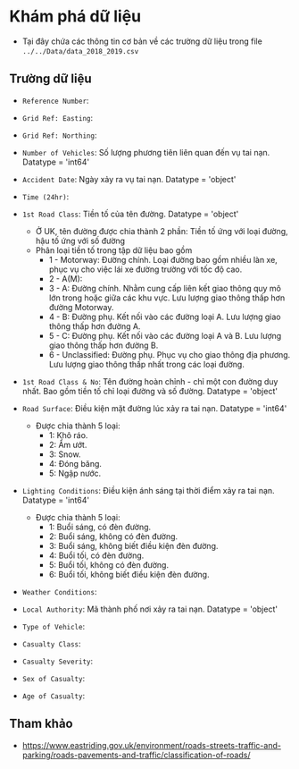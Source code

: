 # Khám phá dữ liệu

- Tại đây chứa các thông tin cơ bản về các trường dữ liệu trong file `../../Data/data_2018_2019.csv`

## Trường dữ liệu

- `Reference Number`: 

- `Grid Ref: Easting`: 

- `Grid Ref: Northing`: 

- `Number of Vehicles`: Số lượng phương tiên liên quan đến vụ tai nạn. Datatype = 'int64'

- `Accident Date`: Ngày xảy ra vụ tai nạn. Datatype = 'object'

- `Time (24hr)`: 

- `1st Road Class`: Tiền tố của tên đường. Datatype = 'object' 
    - Ở UK, tên đường được chia thành 2 phần: Tiền tố ứng với loại đường, hậu tố ứng với số đường
    - Phân loại tiền tố trong tập dữ liệu bao gồm
        - 1 - Motorway: Đường chính. Loại đường bao gồm nhiều làn xe, phục vụ cho việc lái xe đường trường với tốc độ cao.
        - 2 - A(M): 
        - 3 - A: Đường chính. Nhằm cung cấp liên kết giao thông quy mô lớn trong hoặc giữa các khu vực. Lưu lượng giao thông thấp hơn đường Motorway.
        - 4 - B: Đường phụ. Kết nối vào các đường loại A. Lưu lượng giao thông thấp hơn đường A.
        - 5 - C: Đường phụ. Kết nối vào các đường loại A và B. Lưu lượng giao thông thấp hơn đường B.
        - 6 - Unclassified: Đường phụ. Phục vụ cho giao thông địa phương. Lưu lượng giao thông thấp nhất trong các loại đường.

- `1st Road Class & No`: Tên đường hoàn chỉnh - chỉ một con đường duy nhất. Bao gồm tiền tố chỉ loại đường và số đường. Datatype = 'object'

- `Road Surface`: Điều kiện mặt đường lúc xảy ra tai nạn. Datatype = 'int64'
    - Được chia thành 5 loại:
        - 1: Khô ráo.
        - 2: Ẩm ướt.
        - 3: Snow.
        - 4: Đóng băng.
        - 5: Ngập nước.

- `Lighting Conditions`: Điều kiện ánh sáng tại thời điểm xảy ra tai nạn. Datatype = 'int64'
    - Được chia thành 5 loại:
        - 1: Buổi sáng, có đèn đường.
        - 2: Buổi sáng, không có đèn đường.
        - 3: Buổi sáng, không biết điều kiện đèn đường.
        - 4: Buổi tối, có đèn đường.
        - 5: Buổi tối, không có đèn đường.
        - 6: Buổi tối, không biết điều kiện đèn đường.

- `Weather Conditions`: 

- `Local Authority`: Mã thành phố nơi xảy ra tai nạn. Datatype = 'object'

- `Type of Vehicle`: 

- `Casualty Class`: 

- `Casualty Severity`: 

- `Sex of Casualty`: 

- `Age of Casualty`: 

## Tham khảo

- https://www.eastriding.gov.uk/environment/roads-streets-traffic-and-parking/roads-pavements-and-traffic/classification-of-roads/
